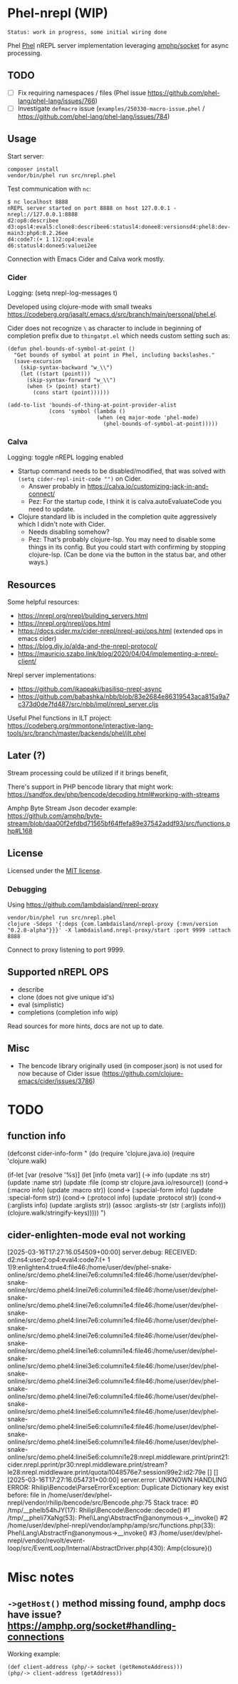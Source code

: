 # Phel-nrepl (WIP)

`Status: work in progress, some initial wiring done`

Phel [Phel](https://phel-lang.org/) nREPL server implementation leveraging [amphp/socket](https://amphp.org/socket) for async processing.

## TODO

- [ ] Fix requiring namespaces / files (Phel issue https://github.com/phel-lang/phel-lang/issues/766)
- [ ] Investigate `defmacro` issue (`examples/250330-macro-issue.phel` / https://github.com/phel-lang/phel-lang/issues/784)

## Usage

Start server:
```
composer install
vendor/bin/phel run src/nrepl.phel
```

Test communication with `nc`:
```
$ nc localhost 8888
nREPL server started on port 8888 on host 127.0.0.1 - nrepl://127.0.0.1:8888
d2:op8:describee
d3:opsl4:eval5:clone8:describee6:statusl4:donee8:versionsd4:phel8:dev-main3:php6:8.2.26ee
d4:code7:(+ 1 1)2:op4:evale
d6:statusl4:donee5:valuei2ee
```

Connection with Emacs Cider and Calva work mostly.

### Cider
Logging: (setq nrepl-log-messages t)

Developed using clojure-mode with small tweaks https://codeberg.org/jasalt/.emacs.d/src/branch/main/personal/phel.el.

Cider does not recognize `\` as character to include in beginning of completion prefix due to `thingatpt.el` which needs custom setting such as:

```
(defun phel-bounds-of-symbol-at-point ()
  "Get bounds of symbol at point in Phel, including backslashes."
  (save-excursion
    (skip-syntax-backward "w_\\")
    (let ((start (point)))
      (skip-syntax-forward "w_\\")
      (when (> (point) start)
        (cons start (point))))))

(add-to-list 'bounds-of-thing-at-point-provider-alist
             (cons 'symbol (lambda ()
                            (when (eq major-mode 'phel-mode)
                              (phel-bounds-of-symbol-at-point)))))
```

### Calva
Logging: toggle nREPL logging enabled

- Startup command needs to be disabled/modified, that was solved with `(setq cider-repl-init-code "")` on Cider.
  - Answer probably in https://calva.io/customizing-jack-in-and-connect/
  - Pez: For the startup code, I think it is calva.autoEvaluateCode you need to update.
- Clojure standard lib is included in the completion quite aggressively which I didn't note with Cider.
  - Needs disabling somehow?
  - Pez: That’s probably clojure-lsp. You may need to disable some things in its config. But you could start with confirming by stopping clojure-lsp. (Can be done via the button in the status bar, and other ways.)

## Resources
Some helpful resources:

- https://nrepl.org/nrepl/building_servers.html
- https://nrepl.org/nrepl/ops.html
- https://docs.cider.mx/cider-nrepl/nrepl-api/ops.html (extended ops in emacs cider)
- https://blog.djy.io/alda-and-the-nrepl-protocol/
- https://mauricio.szabo.link/blog/2020/04/04/implementing-a-nrepl-client/

Nrepl server implementations:
- https://github.com/ikappaki/basilisp-nrepl-async
- https://github.com/babashka/nbb/blob/83e2684e86319543aca815a9a7c373d0de7fd487/src/nbb/impl/nrepl_server.cljs

Useful Phel functions in ILT project: https://codeberg.org/mmontone/interactive-lang-tools/src/branch/master/backends/phel/ilt.phel

## Later (?)
  Stream processing could be utilized if it brings benefit,

  There's support in PHP bencode library that might work:
  https://sandfox.dev/php/bencode/decoding.html#working-with-streams

  Amphp Byte Stream Json decoder example:
  https://github.com/amphp/byte-stream/blob/daa00f2efdbd71565bf64ffefa89e37542addf93/src/functions.php#L168

## License

Licensed under the [MIT license](https://opensource.org/licenses/MIT).


### Debugging

Using https://github.com/lambdaisland/nrepl-proxy
```
vendor/bin/phel run src/nrepl.phel
clojure -Sdeps '{:deps {com.lambdaisland/nrepl-proxy {:mvn/version "0.2.8-alpha"}}}' -X lambdaisland.nrepl-proxy/start :port 9999 :attach 8888
```

Connect to proxy listening to port 9999.

## Supported nREPL OPS
- describe
- clone (does not give unique id's)
- eval (simplistic)
- completions (completion info wip)

Read sources for more hints, docs are not up to date.

## Misc

- The bencode library originally used (in composer.json) is not used for now because of Cider issue (https://github.com/clojure-emacs/cider/issues/3786)


# TODO
## function info
(defconst cider-info-form "
(do
  (require 'clojure.java.io)
  (require 'clojure.walk)

  (if-let [var (resolve '%s)]
    (let [info (meta var)]
      (-> info
          (update :ns str)
          (update :name str)
          (update :file (comp str clojure.java.io/resource))
          (cond-> (:macro info) (update :macro str))
          (cond-> (:special-form info) (update :special-form str))
          (cond-> (:protocol info) (update :protocol str))
          (cond-> (:arglists info) (update :arglists str))
          (assoc :arglists-str (str (:arglists info)))
          (clojure.walk/stringify-keys)))))
")

## cider-enlighten-mode eval not working
[2025-03-16T17:27:16.054509+00:00] server.debug: RECEIVED: d2:ns4:user2:op4:eval4:code7:(+ 1 1)9:enlighten4:true4:file46:/home/user/dev/phel-snake-online/src/demo.phel4:linei7e6:columni1e4:file46:/home/user/dev/phel-snake-online/src/demo.phel4:linei7e6:columni1e4:file46:/home/user/dev/phel-snake-online/src/demo.phel4:linei7e6:columni1e4:file46:/home/user/dev/phel-snake-online/src/demo.phel4:linei7e6:columni1e4:file46:/home/user/dev/phel-snake-online/src/demo.phel4:linei7e6:columni1e4:file46:/home/user/dev/phel-snake-online/src/demo.phel4:linei1e6:columni1e4:file46:/home/user/dev/phel-snake-online/src/demo.phel4:linei3e6:columni1e4:file46:/home/user/dev/phel-snake-online/src/demo.phel4:linei3e6:columni1e4:file46:/home/user/dev/phel-snake-online/src/demo.phel4:linei7e6:columni1e4:file46:/home/user/dev/phel-snake-online/src/demo.phel4:linei5e6:columni1e4:file46:/home/user/dev/phel-snake-online/src/demo.phel4:linei5e6:columni1e4:file46:/home/user/dev/phel-snake-online/src/demo.phel4:linei5e6:columni1e4:file46:/home/user/dev/phel-snake-online/src/demo.phel4:linei5e6:columni1e28:nrepl.middleware.print/print21:cider.nrepl.pprint/pr30:nrepl.middleware.print/stream?le28:nrepl.middleware.print/quotai1048576e7:sessioni99e2:id2:79e [] []
[2025-03-16T17:27:16.054731+00:00] server.error: UNKNOWN HANDLING ERROR: Rhilip\Bencode\ParseErrorException: Duplicate Dictionary key exist before: file in /home/user/dev/phel-nrepl/vendor/rhilip/bencode/src/Bencode.php:75 Stack trace: #0 /tmp/__phelb54hJY(17): Rhilip\Bencode\Bencode::decode() #1 /tmp/__pheli7XaNg(53): Phel\Lang\AbstractFn@anonymous->__invoke() #2 /home/user/dev/phel-nrepl/vendor/amphp/amp/src/functions.php(33): Phel\Lang\AbstractFn@anonymous->__invoke() #3 /home/user/dev/phel-nrepl/vendor/revolt/event-loop/src/EventLoop/Internal/AbstractDriver.php(430): Amp\{closure}()

# Misc notes
## `->getHost()` method missing found, amphp docs have issue? https://amphp.org/socket#handling-connections
Working example:
```
(def client-address (php/-> socket (getRemoteAddress)))
(php/-> client-address (getAddress))
```
